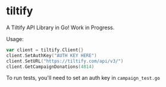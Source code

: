 # tiltify
A Tiltify API Library in Go! Work in Progress.


Usage:

```Go
var client = tiltify.Client{}
client.SetAuthKey("AUTH KEY HERE")
client.SetURL("https://tiltify.com/api/v3/")
client.GetCampaignDonations(4814)
 ```

To run tests, you'll need to set an auth key in `campaign_test.go`
